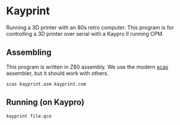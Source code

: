 Kayprint
========

Running a 3D printer with an 80s retro computer. This program is for controlling a 3D printer over serial with a Kaypro II running CPM.

Assembling
----------

This program is written in Z80 assembly. We use the modern [scas](https://github.com/KnightOS/scas) assembler, but it should work with others.

```
scas kayprint.asm kayprint.com
```

Running (on Kaypro)
-------------------

```
kayprint file.gco
```
